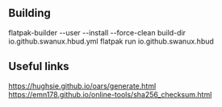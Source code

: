 ## Building
flatpak-builder --user --install --force-clean build-dir io.github.swanux.hbud.yml
flatpak run io.github.swanux.hbud

## Useful links
https://hughsie.github.io/oars/generate.html
https://emn178.github.io/online-tools/sha256_checksum.html


<!--flatpak-builder build-dir io.github.swanux.hbud.yml-->
